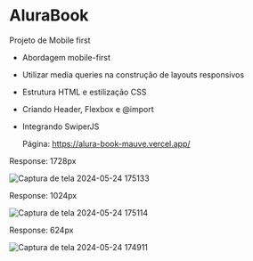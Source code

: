 # AluraBook
Projeto de Mobile first



* Abordagem mobile-first
* Utilizar media queries na construção de layouts responsivos
* Estrutura HTML e estilização CSS
* Criando Header, Flexbox e @import
* Integrando SwiperJS

  Página: https://alura-book-mauve.vercel.app/

Response: 1728px

![Captura de tela 2024-05-24 175133](https://github.com/Cleiton-Pr/AluraBook/assets/109486247/5df0377c-6268-4301-a51a-d0c599f0e76a)



Response: 1024px

![Captura de tela 2024-05-24 175114](https://github.com/Cleiton-Pr/AluraBook/assets/109486247/c76945af-3f94-4ba5-b67c-b4a14b743fae)




Response: 624px


![Captura de tela 2024-05-24 174911](https://github.com/Cleiton-Pr/AluraBook/assets/109486247/f98145d4-a650-4a0a-91fe-9eaae78b33f5)
